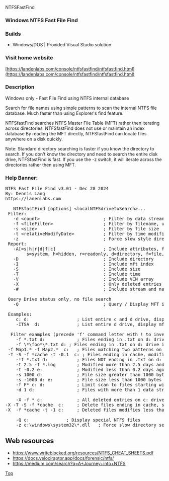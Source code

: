 NTFSFastFind
### Windows NTFS Fast File Find


### Builds
* Windows/DOS  | Provided Visual Studio solution

### Visit home website
[https://landenlabs.com/console/ntfsfastfind/ntfsfastfind.html](https://landenlabs.com/console/ntfsfastfind/ntfsfastfind.html)

### Description

Windows only - Fast File Find using NTFS internal database

Search for file names using simple patterns to scan the internal NTFS file database. 
Much faster than using Explorer's find feature. 

NTFSfastFind searches NTFS Master File Table (MFT) rather then iterating across directories.
NTFSfastFind does not use or maintain an index database
By reading the MFT directly, NTFSfastFind can locate files anywhere on a disk quickly.

Note: Standard directory searching is faster if you know the directory to search.
If you don't know the directory and need to search the entire disk drive, NTFSfastFind is fast.
If you use the -z switch, it will iterate across the directories rather then using MFT.



### Help Banner:
<pre>
NTFS Fast File Find v3.01 - Dec 28 2024
By: Dennis Lang
https://lanenlabs.com

   NTFSfastFind [options] &lt;localNTFSdrivetoSearch>...
 Filter:
   -d &lt;count>                        ; Filter by data stream count
   -f &lt;fileFilter>                   ; Filter by filename, use * or ? patterns
   -s &lt;size>                         ; Filter by file size
   -t &lt;relativeModifyDate>           ; Filter by time modified, value is relative days
   -z                                ; Force slow style directory search
 Report:
   -A[=s|h|r|d|f|c]                  ; Include attributes, filter on attributes 
        s=system, h=hidden, r=readonly, d=directory, f=file, c=compressed
   -D                                ; Include directory
   -I                                ; Include mft index
   -S                                ; Include size
   -T                                ; Include time
   -V                                ; Include VCN array
   -X                                ; Only deleted entries 
   -#                                ; Include stream and name counts

 Query Drive status only, no file search
   -Q                                ; Query / Display MFT information only (see -v) 

 Examples:
    c: d:                  ; List entire c and d drive, display filenames. 
    -ITSA  d:              ; List entire d drive, display mft index, time, size, attributes, directory. 

  Filter examples (precede 'f' command letter with ! to invert rule):
    -f *.txt d:            ; Files ending in .txt on d: drive 
    -f \*\foo*\*.txt d: ; Files ending in .txt on d: drive in directory starting with foo 
 -f Map1.* -f Map2.*  c:   ; Files matching two patterns on c drive 
 -T -S -f *cache -t -0.1  c: ; Files ending in cache, modified less than 0.1 days ago 
    -!f *.txt d:           ; Files NOT ending in .txt on d: drive 
    -t 2.5 -f *.log        ; Modified more than 2.5 days and ending in .log on c drive 
    -t -0.2 e:             ; Modified less than 0.2 days ago on e drive 
    -s 1000 d:             ; File size greater than 1000 bytes on d drive 
    -s -1000 d: e:         ; File size less than 1000 bytes on d and e drive 
    -f F* c: d:            ; Limit scan to files starting with F on either C or D 
    -d 1 d:                ; Files with more than 1 data stream on d: drive 

    -X -f * c:             ; All deleted entries on c: drive 
-X -T -S -f *cache  c:     ; Delete files ending in cache, show modify time and size 
-X  -f *cache -t -1 c:     ; Deleted files modifies less than 1 day ago 

    -Q c:              ; Display special NTFS files
    -z c:\windows\system32\*.dll   ; Force slow directory search.
</pre>

## Web resources

* https://www.writeblocked.org/resources/NTFS_CHEAT_SHEETS.pdf
* https://docs.velociraptor.app/docs/forensic/ntfs/
* https://medium.com/search?q=A+Journey+into+NTFS

[Top](#top)
